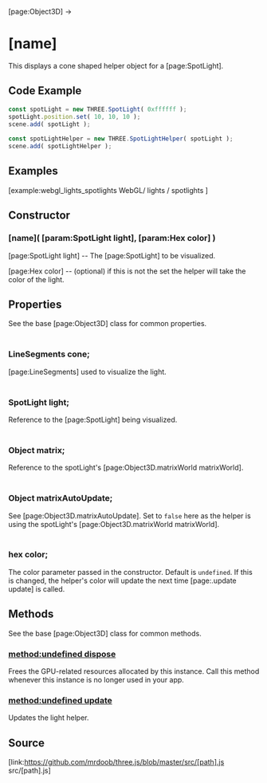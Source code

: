 [page:Object3D] →

# [name]

This displays a cone shaped helper object for a [page:SpotLight].

## Code Example

  
```ts  
const spotLight = new THREE.SpotLight( 0xffffff );  
spotLight.position.set( 10, 10, 10 );  
scene.add( spotLight );  
  
const spotLightHelper = new THREE.SpotLightHelper( spotLight );  
scene.add( spotLightHelper );  
```  

## Examples

[example:webgl_lights_spotlights WebGL/ lights / spotlights ]

## Constructor

### [name]( [param:SpotLight light], [param:Hex color] )

[page:SpotLight light] -- The [page:SpotLight] to be visualized.  
  
[page:Hex color] -- (optional) if this is not the set the helper will take the
color of the light.

## Properties

See the base [page:Object3D] class for common properties.

### <br/> LineSegments cone; <br/>

[page:LineSegments] used to visualize the light.

### <br/> SpotLight light; <br/>

Reference to the [page:SpotLight] being visualized.

### <br/> Object matrix; <br/>

Reference to the spotLight's [page:Object3D.matrixWorld matrixWorld].

### <br/> Object matrixAutoUpdate; <br/>

See [page:Object3D.matrixAutoUpdate]. Set to `false` here as the helper is
using the spotLight's [page:Object3D.matrixWorld matrixWorld].

### <br/> hex color; <br/>

The color parameter passed in the constructor. Default is `undefined`. If this
is changed, the helper's color will update the next time [page:.update update]
is called.

## Methods

See the base [page:Object3D] class for common methods.

### [method:undefined dispose]()

Frees the GPU-related resources allocated by this instance. Call this method
whenever this instance is no longer used in your app.

### [method:undefined update]()

Updates the light helper.

## Source

[link:https://github.com/mrdoob/three.js/blob/master/src/[path].js
src/[path].js]

